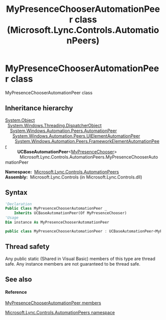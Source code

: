 ﻿---
title: MyPresenceChooserAutomationPeer class (Microsoft.Lync.Controls.AutomationPeers)
TOCTitle: MyPresenceChooserAutomationPeer class
ms:assetid: T:Microsoft.Lync.Controls.AutomationPeers.MyPresenceChooserAutomationPeer_DI_3_UC_OCS14MrefLyncWPF
ms:mtpsurl: https://msdn.microsoft.com/en-us/library/microsoft.lync.controls.automationpeers.mypresencechooserautomationpeer_di_3_uc_ocs14mreflyncwpf(v=office.15)
ms:contentKeyID: 48598500
ms.date: 07/28/2014
mtps_version: v=office.15
f1_keywords:
- Microsoft.Lync.Controls.AutomationPeers.MyPresenceChooserAutomationPeer
dev_langs:
- CSharp
- JScript
- VB
- other
---

# MyPresenceChooserAutomationPeer class

MyPresenceChooserAutomationPeer class

## Inheritance hierarchy

[System.Object](http://msdn2.microsoft.com/en-us/library/e5kfa45b)  
  [System.Windows.Threading.DispatcherObject](http://msdn2.microsoft.com/en-us/library/ms615925)  
    [System.Windows.Automation.Peers.AutomationPeer](http://msdn2.microsoft.com/en-us/library/ms523415)  
      [System.Windows.Automation.Peers.UIElementAutomationPeer](http://msdn2.microsoft.com/en-us/library/ms608014)  
        [System.Windows.Automation.Peers.FrameworkElementAutomationPeer](http://msdn2.microsoft.com/en-us/library/ms615720)  
          **UCBaseAutomationPeer**\<[MyPresenceChooser](mypresencechooser-class-microsoft-lync-controls_1.md)\>  
            Microsoft.Lync.Controls.AutomationPeers.MyPresenceChooserAutomationPeer  

**Namespace:**  [Microsoft.Lync.Controls.AutomationPeers](microsoft-lync-controls-automationpeers-namespace_1.md)  
**Assembly:**  Microsoft.Lync.Controls (in Microsoft.Lync.Controls.dll)

## Syntax

``` vb
'Declaration
Public Class MyPresenceChooserAutomationPeer _
    Inherits UCBaseAutomationPeer(Of MyPresenceChooser)
'Usage
Dim instance As MyPresenceChooserAutomationPeer
```

``` csharp
public class MyPresenceChooserAutomationPeer : UCBaseAutomationPeer<MyPresenceChooser>
```

## Thread safety

Any public static (Shared in Visual Basic) members of this type are thread safe. Any instance members are not guaranteed to be thread safe.

## See also

#### Reference

[MyPresenceChooserAutomationPeer members](mypresencechooserautomationpeer-members-microsoft-lync-controls-automationpeers_1.md)

[Microsoft.Lync.Controls.AutomationPeers namespace](microsoft-lync-controls-automationpeers-namespace_1.md)

